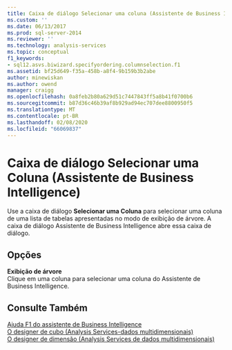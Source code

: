 ```yaml
---
title: Caixa de diálogo Selecionar uma coluna (Assistente de Business Intelligence) | Microsoft Docs
ms.custom: ''
ms.date: 06/13/2017
ms.prod: sql-server-2014
ms.reviewer: ''
ms.technology: analysis-services
ms.topic: conceptual
f1_keywords:
- sql12.asvs.biwizard.specifyordering.columnselection.f1
ms.assetid: bf25d649-f35a-458b-a8f4-9b159b3b2abe
author: minewiskan
ms.author: owend
manager: craigg
ms.openlocfilehash: 0a8feb2b80a629d51c7447843ff5a8b41f0700b6
ms.sourcegitcommit: b87d36c46b39af8b929ad94ec707dee8800950f5
ms.translationtype: MT
ms.contentlocale: pt-BR
ms.lasthandoff: 02/08/2020
ms.locfileid: "66069837"
---
```

# <a name="select-a-column-dialog-box-business-intelligence-wizard"></a>Caixa de diálogo Selecionar uma Coluna (Assistente de Business Intelligence)
  Use a caixa de diálogo **Selecionar uma Coluna** para selecionar uma coluna de uma lista de tabelas apresentadas no modo de exibição de árvore. A caixa de diálogo Assistente de Business Intelligence abre essa caixa de diálogo.  
  
## <a name="options"></a>Opções  
 **Exibição de árvore**  
 Clique em uma coluna para selecionar uma coluna do Assistente de Business Intelligence.  
  
## <a name="see-also"></a>Consulte Também  
 [Ajuda F1 do assistente de Business Intelligence](business-intelligence-wizard-f1-help.md)   
 [O designer de cubo &#40;Analysis Services-dados multidimensionais&#41;](cube-designer-analysis-services-multidimensional-data.md)   
 [O designer de dimensão &#40;Analysis Services de dados multidimensionais&#41;](dimension-designer-analysis-services-multidimensional-data.md)  
  
  
